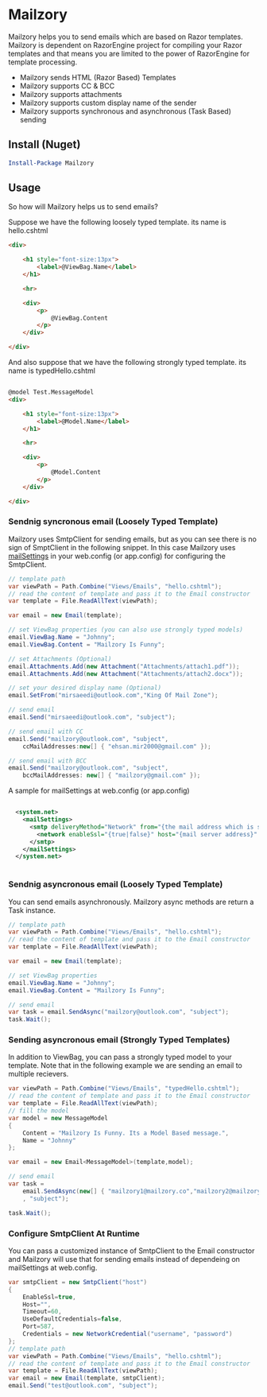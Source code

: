 # Mailzory
Mailzory helps you to send emails which are based on Razor templates. Mailzory is dependent on RazorEngine project for compiling your Razor templates and that means you are limited to the power of RazorEngine for template processing.
* Mailzory sends HTML (Razor Based) Templates
* Mailzory supports CC & BCC 
* Mailzory supports attachments
* Mailzory supports custom display name of the sender
* Mailzory supports synchronous and asynchronous (Task Based) sending

## Install (Nuget)

```powershell
Install-Package Mailzory

```
## Usage

So how will Mailzory helps us to send emails?

Suppose we have the following loosely typed template. its name is hello.cshtml

```html
<div>

    <h1 style="font-size:13px">
        <label>@ViewBag.Name</label>
    </h1>

    <hr>

    <div>
        <p>
            @ViewBag.Content
        </p>       
    </div>

</div>
```

And also suppose that we have the following strongly typed template. its name is typedHello.cshtml

```html

@model Test.MessageModel
<div>

    <h1 style="font-size:13px">
        <label>@Model.Name</label>
    </h1>

    <hr>

    <div>
        <p>
            @Model.Content
        </p>
    </div>

</div>

```

### Sendnig syncronous email (Loosely Typed Template)

Mailzory uses SmtpClient for sending emails, but as you can see there is no sign of SmptClient in the following snippet. In this case Mailzory uses [mailSettings](https://msdn.microsoft.com/en-us/library/w355a94k(v=vs.110).aspx) in your web.config (or app.config) for configuring the SmtpClient.

```c#
// template path
var viewPath = Path.Combine("Views/Emails", "hello.cshtml");
// read the content of template and pass it to the Email constructor
var template = File.ReadAllText(viewPath);

var email = new Email(template);

// set ViewBag properties (you can also use strongly typed models)
email.ViewBag.Name = "Johnny";
email.ViewBag.Content = "Mailzory Is Funny";

// set Attachments (Optional)
email.Attachments.Add(new Attachment("Attachments/attach1.pdf"));
email.Attachments.Add(new Attachment("Attachments/attach2.docx"));

// set your desired display name (Optional)
email.SetFrom("mirsaeedi@outlook.com","King Of Mail Zone");

// send email
email.Send("mirsaeedi@outlook.com", "subject");

// send email with CC
email.Send("mailzory@outlook.com", "subject",
    ccMailAddresses:new[] { "ehsan.mir2000@gmail.com" });

// send email with BCC
email.Send("mailzory@outlook.com", "subject",
    bccMailAddresses: new[] { "mailzory@gmail.com" });
```

A sample for mailSettings at web.config (or app.config)

```xml

  <system.net>
    <mailSettings>
      <smtp deliveryMethod="Network" from="{the mail address which is sending your emails: mailzory@outlook.com}">
        <network enableSsl="{true|false}" host="{mail server address}" port="{mail server port}" defaultCredentials="{true|false}" userName="{username}" password="{password}" />
      </smtp>
    </mailSettings>
  </system.net>
  
```

### Sendnig asyncronous email (Loosely Typed Template)

You can send emails asynchronously. Mailzory async methods are return a Task instance.

```c#
// template path
var viewPath = Path.Combine("Views/Emails", "hello.cshtml");
// read the content of template and pass it to the Email constructor
var template = File.ReadAllText(viewPath);

var email = new Email(template);

// set ViewBag properties
email.ViewBag.Name = "Johnny";
email.ViewBag.Content = "Mailzory Is Funny";

// send email
var task = email.SendAsync("mailzory@outlook.com", "subject");
task.Wait();
```

### Sending asyncronous email (Strongly Typed Templates)

In addition to ViewBag, you can pass a strongly typed model to your template. Note that in the following example we are sending an email to multiple recievers.

```c#
var viewPath = Path.Combine("Views/Emails", "typedHello.cshtml");
// read the content of template and pass it to the Email constructor
var template = File.ReadAllText(viewPath);
// fill the model
var model = new MessageModel
{
    Content = "Mailzory Is Funny. Its a Model Based message.",
    Name = "Johnny"
};

var email = new Email<MessageModel>(template,model);

// send email
var task =
    email.SendAsync(new[] { "mailzory1@mailzory.co","mailzory2@mailzory.co" }
    , "subject");

task.Wait();
```
### Configure SmtpClient At Runtime

You can pass a customized instance of SmtpClient to the Email constructor and Mailzory will use that for sending emails instead of dependeing on mailSettings at web.config.

```c#
var smtpClient = new SmtpClient("host")
{
    EnableSsl=true,
    Host="",
    Timeout=60,
    UseDefaultCredentials=false,
    Port=587,
    Credentials = new NetworkCredential("username", "password")
};
// template path
var viewPath = Path.Combine("Views/Emails", "hello.cshtml");
// read the content of template and pass it to the Email constructor
var template = File.ReadAllText(viewPath);
var email = new Email(template, smtpClient);
email.Send("test@outlook.com", "subject");

```
